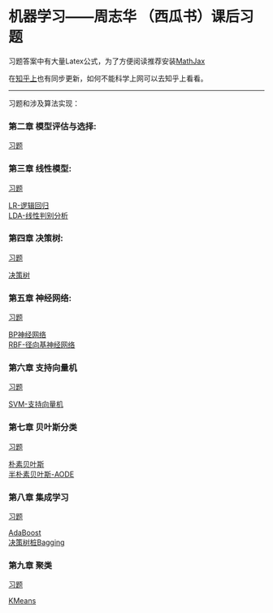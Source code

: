 # 机器学习——周志华 （西瓜书）课后习题

习题答案中有大量Latex公式，为了方便阅读推荐安装[MathJax](https://chrome.google.com/webstore/detail/mathjax-plugin-for-github/ioemnmodlmafdkllaclgeombjnmnbima)

在[知乎上](https://zhuanlan.zhihu.com/c_1013850291887845376)也有同步更新，如何不能科学上网可以去知乎上看看。

---
习题和涉及算法实现：
### 第二章 模型评估与选择:   
[习题](https://github.com/han1057578619/MachineLearning_Zhouzhihua_ProblemSets/blob/master/ch2--%E6%A8%A1%E5%9E%8B%E8%AF%84%E4%BC%B0%E4%B8%8E%E9%80%89%E6%8B%A9/ch2%E4%B9%A0%E9%A2%98.md)

### 第三章 线性模型:   
[习题](https://github.com/han1057578619/MachineLearning_Zhouzhihua_ProblemSets/blob/master/ch3--%E7%BA%BF%E6%80%A7%E6%A8%A1%E5%9E%8B/ch3%E4%B9%A0%E9%A2%98.md)   

[LR-逻辑回归](https://github.com/han1057578619/MachineLearning_Zhouzhihua_ProblemSets/tree/master/ch3--%E7%BA%BF%E6%80%A7%E6%A8%A1%E5%9E%8B/3.3)   
[LDA-线性判别分析](https://github.com/han1057578619/MachineLearning_Zhouzhihua_ProblemSets/tree/master/ch3--线性模型/3.5)

### 第四章 决策树:   
[习题](https://github.com/han1057578619/MachineLearning_Zhouzhihua_ProblemSets/blob/master/ch4--%E5%86%B3%E7%AD%96%E6%A0%91/ch4%E4%B9%A0%E9%A2%98.md)   

[决策树](https://github.com/han1057578619/MachineLearning_Zhouzhihua_ProblemSets/tree/master/ch4--%E5%86%B3%E7%AD%96%E6%A0%91/4.3-4.4)

### 第五章 神经网络:
[习题](https://github.com/han1057578619/MachineLearning_Zhouzhihua_ProblemSets/blob/master/ch5--%E7%A5%9E%E7%BB%8F%E7%BD%91%E7%BB%9C/ch5%E4%B9%A0%E9%A2%98.md)   

[BP神经网络](https://github.com/han1057578619/MachineLearning_Zhouzhihua_ProblemSets/tree/master/ch5--%E7%A5%9E%E7%BB%8F%E7%BD%91%E7%BB%9C/5.5-5.6)   
[RBF-径向基神经网络](https://github.com/han1057578619/MachineLearning_Zhouzhihua_ProblemSets/tree/master/ch5--%E7%A5%9E%E7%BB%8F%E7%BD%91%E7%BB%9C/5.7)

### 第六章 支持向量机
[习题](https://github.com/han1057578619/MachineLearning_Zhouzhihua_ProblemSets/blob/master/ch6--%E6%94%AF%E6%8C%81%E5%90%91%E9%87%8F%E6%9C%BA/ch6%E4%B9%A0%E9%A2%98.md)   

[SVM-支持向量机](https://github.com/han1057578619/MachineLearning_Zhouzhihua_ProblemSets/tree/master/ch6--%E6%94%AF%E6%8C%81%E5%90%91%E9%87%8F%E6%9C%BA/mySVM)

### 第七章 贝叶斯分类
[习题](https://github.com/han1057578619/MachineLearning_Zhouzhihua_ProblemSets/blob/master/ch7--%E8%B4%9D%E5%8F%B6%E6%96%AF%E5%88%86%E7%B1%BB/ch7%E4%B9%A0%E9%A2%98.md)   

[朴素贝叶斯](https://github.com/han1057578619/MachineLearning_Zhouzhihua_ProblemSets/tree/master/ch7--%E8%B4%9D%E5%8F%B6%E6%96%AF%E5%88%86%E7%B1%BB/7.3)   
[半朴素贝叶斯-AODE](https://github.com/han1057578619/MachineLearning_Zhouzhihua_ProblemSets/tree/master/ch7--%E8%B4%9D%E5%8F%B6%E6%96%AF%E5%88%86%E7%B1%BB/7.6)

### 第八章 集成学习
[习题](https://github.com/han1057578619/MachineLearning_Zhouzhihua_ProblemSets/blob/master/ch8--%E9%9B%86%E6%88%90%E5%AD%A6%E4%B9%A0/ch8%E4%B9%A0%E9%A2%98.md)   

[AdaBoost](https://github.com/han1057578619/MachineLearning_Zhouzhihua_ProblemSets/blob/master/ch8--%E9%9B%86%E6%88%90%E5%AD%A6%E4%B9%A0/8.3-AdaBoost.py)   
[决策树桩Bagging](https://github.com/han1057578619/MachineLearning_Zhouzhihua_ProblemSets/blob/master/ch8--%E9%9B%86%E6%88%90%E5%AD%A6%E4%B9%A0/8.5-StumpBagging.py)

### 第九章 聚类
[习题](https://github.com/han1057578619/MachineLearning_Zhouzhihua_ProblemSets/blob/master/ch9--%E8%81%9A%E7%B1%BB/ch9%E4%B9%A0%E9%A2%98.md)   

[KMeans](https://github.com/han1057578619/MachineLearning_Zhouzhihua_ProblemSets/blob/master/ch9--%E8%81%9A%E7%B1%BB/9.4-KMeans.py)   
